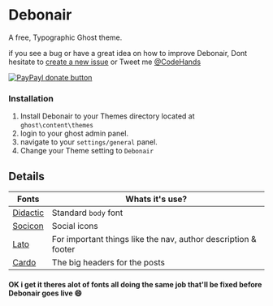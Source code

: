 # Debonair

A free, Typographic Ghost theme.

if you see a bug or have a great idea on how to improve Debonair, Dont hesitate to [create a new issue](https://github.com/DanielTamkin/debonair/issues) or Tweet me [@CodeHands](https://twitter.com/CodeHands)

[![PayPayl donate button](https://img.shields.io/badge/donate-paypal-brightgreen.svg)](https://www.paypal.com/cgi-bin/webscr?cmd=_s-xclick&hosted_button_id=SGNLGR9725Y2U "Donate to DanielTamkin")

### Installation
 1. Install Debonair to your Themes directory located at `ghost\content\themes`
 2. login to your ghost admin panel.
 3. navigate to your `settings/general` panel.
 4. Change your Theme setting to `Debonair`


 Details
 ---
 | Fonts  | Whats it's use? |
 | ------------- |------------- |
 | [Didactic](https://www.google.com/fonts#UsePlace:use/Collection:Didactic)  | Standard `body` font |
 | [Socicon](https://www.google.com/fonts#UsePlace:use/Collection:Lato)  | Social icons |
 | [Lato](https://www.google.com/fonts#UsePlace:use/Collection:Lato)  | For important things like the nav, author description & footer |
 | [Cardo](https://www.google.com/fonts#UsePlace:use/Collection:Lato)  | The big headers for the posts |

 #### OK i get it theres alot of fonts all doing the same job that'll be fixed before Debonair goes live :smile:

